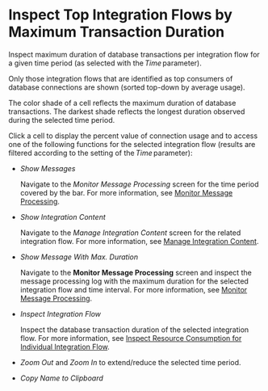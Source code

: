 <!-- loioab679422e0bc4555806f1d0a1f551d72 -->

# Inspect Top Integration Flows by Maximum Transaction Duration

Inspect maximum duration of database transactions per integration flow for a given time period \(as selected with the *Time* parameter\).

Only those integration flows that are identified as top consumers of database connections are shown \(sorted top-down by average usage\).

The color shade of a cell reflects the maximum duration of database transactions. The darkest shade reflects the longest duration observed during the selected time period.

Click a cell to display the percent value of connection usage and to access one of the following functions for the selected integration flow \(results are filtered according to the setting of the *Time* parameter\):

-   *Show Messages*

    Navigate to the *Monitor Message Processing* screen for the time period covered by the bar. For more information, see [Monitor Message Processing](monitor-message-processing-314df3f.md).

-   *Show Integration Content*

    Navigate to the *Manage Integration Content* screen for the related integration flow. For more information, see [Manage Integration Content](manage-integration-content-09a7223.md).

-   *Show Message With Max. Duration*

    Navigate to the **Monitor Message Processing** screen and inspect the message processing log with the maximum duration for the selected integration flow and time interval. For more information, see [Monitor Message Processing](monitor-message-processing-314df3f.md).

-   *Inspect Integration Flow*

    Inspect the database transaction duration of the selected integration flow. For more information, see [Inspect Resource Consumption for Individual Integration Flow](inspect-resource-consumption-for-individual-integration-flow-3380bd6.md).

-   *Zoom Out* and *Zoom In* to extend/reduce the selected time period.

-   *Copy Name to Clipboard*

